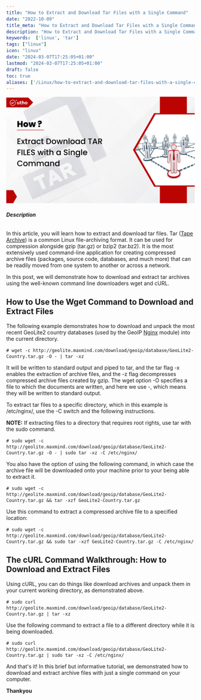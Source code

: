 ```yaml
---
title: "How to Extract and Download Tar Files with a Single Command"
date: "2022-10-09"
title_meta: "How to Extract and Download Tar Files with a Single Command"
description: "How to Extract and Download Tar Files with a Single Command"
keywords:  ['linux', 'tar']
tags: ["linux"]
icon: "linux"
date: "2024-03-07T17:25:05+01:00"
lastmod: "2024-03-07T17:25:05+01:00" 
draft: false
toc: true
aliases: ['/Linux/how-to-extract-and-download-tar-files-with-a-single-command']
---
```


![How to Extract and Download Tar Files with a Single Command](images/How-to-Extract-and-Download-Tar-Files-with-a-Single-Command_utho.jpg)

###### **Description**

In this article, you will learn how to extract and download tar files. Tar ([Tape Archive](https://en.wikipedia.org/wiki/Tar_(computing))) is a common Linux file-archiving format. It can be used for compression alongside gzip (tar.gz) or bzip2 (tar.bz2). It is the most extensively used command-line application for creating compressed archive files (packages, source code, databases, and much more) that can be readily moved from one system to another or across a network.

In this post, we will demonstrate how to download and extract tar archives using the well-known command line downloaders wget and cURL.

## How to Use the Wget Command to Download and Extract Files

The following example demonstrates how to download and unpack the most recent GeoLite2 country databases (used by the GeoIP [Nginx](https://utho.com/docs/tutorial/how-to-install-nginx-and-php-fastcgi-on-fedora/) module) into the current directory.

```
# wget -c http://geolite.maxmind.com/download/geoip/database/GeoLite2-Country.tar.gz -O - | tar -xz 
```

It will be written to standard output and piped to tar, and the tar flag -x enables the extraction of archive files, and the -z flag decompresses compressed archive files created by gzip. The wget option -O specifies a file to which the documents are written, and here we use -, which means they will be written to standard output.

To extract tar files to a specific directory, which in this example is /etc/nginx/, use the -C switch and the following instructions.

**NOTE:** If extracting files to a directory that requires root rights, use tar with the sudo command.

```
# sudo wget -c http://geolite.maxmind.com/download/geoip/database/GeoLite2-Country.tar.gz -O - | sudo tar -xz -C /etc/nginx/ 
```

You also have the option of using the following command, in which case the archive file will be downloaded onto your machine prior to your being able to extract it.

```
# sudo wget -c http://geolite.maxmind.com/download/geoip/database/GeoLite2-Country.tar.gz && tar -xzf GeoLite2-Country.tar.gz 
```

Use this command to extract a compressed archive file to a specified location:

```
# sudo wget -c http://geolite.maxmind.com/download/geoip/database/GeoLite2-Country.tar.gz && sudo tar -xzf GeoLite2-Country.tar.gz -C /etc/nginx/ 
```

## The cURL Command Walkthrough: How to Download and Extract Files

Using cURL, you can do things like download archives and unpack them in your current working directory, as demonstrated above.

```
# sudo curl http://geolite.maxmind.com/download/geoip/database/GeoLite2-Country.tar.gz | tar -xz 
```

Use the following command to extract a file to a different directory while it is being downloaded.

```
# sudo curl http://geolite.maxmind.com/download/geoip/database/GeoLite2-Country.tar.gz | sudo tar -xz -C /etc/nginx/ 
```

And that's it! In this brief but informative tutorial, we demonstrated how to download and extract archive files with just a single command on your computer.

**Thankyou**

